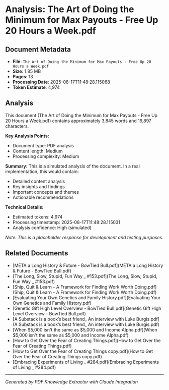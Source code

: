 # Analysis: The Art of Doing the Minimum for Max Payouts - Free Up 20 Hours a Week.pdf

## Document Metadata
- **File**: `The Art of Doing the Minimum for Max Payouts - Free Up 20 Hours a Week.pdf`
- **Size**: 1.85 MB
- **Pages**: 13
- **Processing Date**: 2025-08-17T11:48:28.115068
- **Token Estimate**: 4,974

## Analysis

This document (The Art of Doing the Minimum for Max Payouts - Free Up 20 Hours a Week.pdf) contains approximately 3,845 words and 19,897 characters.

**Key Analysis Points:**
- Document type: PDF analysis
- Content length: Medium
- Processing complexity: Medium

**Summary:**
This is a simulated analysis of the document. In a real implementation, this would contain:
- Detailed content analysis
- Key insights and findings
- Important concepts and themes
- Actionable recommendations

**Technical Details:**
- Estimated tokens: 4,974
- Processing timestamp: 2025-08-17T11:48:28.115031
- Analysis confidence: High (simulated)

*Note: This is a placeholder response for development and testing purposes.*

## Related Documents

- [META a Long History & Future - BowTied Bull.pdf](META a Long History & Future - BowTied Bull.pdf)
- [The Long, Slow, Stupid, Fun Way _ #153.pdf](The Long, Slow, Stupid, Fun Way _ #153.pdf)
- [Ship, Quit & Learn - A Framework for Finding Work Worth Doing.pdf](Ship, Quit & Learn - A Framework for Finding Work Worth Doing.pdf)
- [Evaluating Your Own Genetics and Family History.pdf](Evaluating Your Own Genetics and Family History.pdf)
- [Genetic Gift High Level Overview - BowTied Bull.pdf](Genetic Gift High Level Overview - BowTied Bull.pdf)
- [A Substack is a book’s best friend_ An interview with Luke Burgis.pdf](A Substack is a book’s best friend_ An interview with Luke Burgis.pdf)
- [When $5,000 isn't the same as $5,000 and Income Alpha.pdf](When $5,000 isn't the same as $5,000 and Income Alpha.pdf)
- [How to Get Over the Fear of Creating Things.pdf](How to Get Over the Fear of Creating Things.pdf)
- [How to Get Over the Fear of Creating Things copy.pdf](How to Get Over the Fear of Creating Things copy.pdf)
- [Embracing Experiments of Living _ #284.pdf](Embracing Experiments of Living _ #284.pdf)

---
*Generated by PDF Knowledge Extractor with Claude Integration*